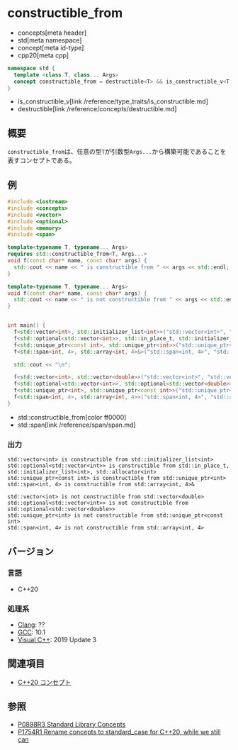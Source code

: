 # constructible_from
* concepts[meta header]
* std[meta namespace]
* concept[meta id-type]
* cpp20[meta cpp]

```cpp
namespace std {
  template <class T, class... Args>
  concept constructible_from = destructible<T> && is_constructible_v<T, Args...>;
}
```
* is_constructible_v[link /reference/type_traits/is_constructible.md]
* destructible[link /reference/concepts/destructible.md]

## 概要

`constructible_from`は、任意の型`T`が引数型`Args...`から構築可能であることを表すコンセプトである。

## 例

```cpp example
#include <iostream>
#include <concepts>
#include <vector>
#include <optional>
#include <memory>
#include <span>

template<typename T, typename... Args>
requires std::constructible_from<T, Args...>
void f(const char* name, const char* args) {
  std::cout << name << " is constructible from " << args << std::endl;
}

template<typename T, typename... Args>
void f(const char* name, const char* args) {
  std::cout << name << " is not constructible from " << args << std::endl;
}


int main() {
  f<std::vector<int>, std::initializer_list<int>>("std::vector<int>", "std::initializer_list<int>");
  f<std::optional<std::vector<int>>, std::in_place_t, std::initializer_list<int>, std::allocator<int>>("std::optional<std::vector<int>>", "std::in_place_t, std::initializer_list<int>, std::allocator<int>");
  f<std::unique_ptr<const int>, std::unique_ptr<int>>("std::unique_ptr<const int>", "std::unique_ptr<int>");
  f<std::span<int, 4>, std::array<int, 4>&>("std::span<int, 4>", "std::array<int, 4>&");

  std::cout << "\n";

  f<std::vector<int>, std::vector<double>>("std::vector<int>", "std::vector<double>");
  f<std::optional<std::vector<int>>, std::optional<std::vector<double>>>("std::optional<std::vector<int>>", "std::optional<std::vector<double>>");
  f<std::unique_ptr<int>, std::unique_ptr<const int>>("std::unique_ptr<int>", "std::unique_ptr<const int>");
  f<std::span<int, 4>, std::array<int, 4>>("std::span<int, 4>", "std::array<int, 4>");
}
```
* std::constructible_from[color ff0000]
* std::span[link /reference/span/span.md]

### 出力
```
std::vector<int> is constructible from std::initializer_list<int>
std::optional<std::vector<int>> is constructible from std::in_place_t, std::initializer_list<int>, std::allocator<int>
std::unique_ptr<const int> is constructible from std::unique_ptr<int>
std::span<int, 4> is constructible from std::array<int, 4>&

std::vector<int> is not constructible from std::vector<double>
std::optional<std::vector<int>> is not constructible from std::optional<std::vector<double>>
std::unique_ptr<int> is not constructible from std::unique_ptr<const int>
std::span<int, 4> is not constructible from std::array<int, 4>
```

## バージョン
### 言語
- C++20

### 処理系
- [Clang](/implementation.md#clang): ??
- [GCC](/implementation.md#gcc): 10.1
- [Visual C++](/implementation.md#visual_cpp): 2019 Update 3

## 関連項目

- [C++20 コンセプト](/lang/cpp20/concepts.md)


## 参照
- [P0898R3 Standard Library Concepts](http://www.open-std.org/jtc1/sc22/wg21/docs/papers/2018/p0898r3.pdf)
- [P1754R1 Rename concepts to standard_case for C++20, while we still can](http://www.open-std.org/jtc1/sc22/wg21/docs/papers/2019/p1754r1.pdf)
